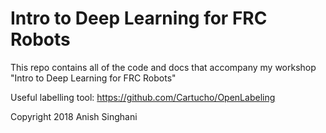 # Intro to Deep Learning for FRC Robots

This repo contains all of the code and docs that accompany my workshop "Intro to Deep Learning for FRC Robots"

Useful labelling tool: https://github.com/Cartucho/OpenLabeling





Copyright 2018 Anish Singhani
